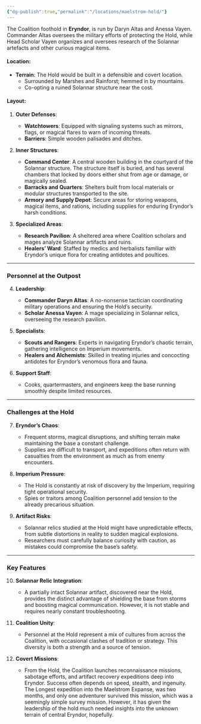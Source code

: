 ```yaml
---
{"dg-publish":true,"permalink":"/locations/maelstrom-hold/"}
---
```


The Coalition foothold in **Eryndor**, is run by Daryn Altas and Anessa Vayen. Commander Altas oversees the military efforts of protecting the Hold, while Head Scholar Vayen organizes and oversees research of the Solannar artefacts and other curious magical items. 

#### **Location**:

- **Terrain**: The Hold would be built in a defensible and covert location.
    - Surrounded by Marshes and Rainforst; hemmed in by mountains.
    - Co-opting a ruined Solannar structure near the cost.

#### **Layout**:

1. **Outer Defenses**:
    
    - **Watchtowers**: Equipped with signaling systems such as mirrors, flags, or magical flares to warn of incoming threats.
    - **Barriers**: Simple wooden palisades and ditches.
    
2. **Inner Structures**:
    
    - **Command Center**: A central wooden building in the courtyard of the Solannar structure. The structure itself is buried, and has several chambers that locked by doors either shut from age or damage, or magically sealed. 
    - **Barracks and Quarters**: Shelters built from local materials or modular structures transported to the site.
    - **Armory and Supply Depot**: Secure areas for storing weapons, magical items, and rations, including supplies for enduring Eryndor’s harsh conditions.
    
3. **Specialized Areas**:
    
    - **Research Pavilion**: A sheltered area where Coalition scholars and mages analyze Solannar artifacts and ruins.
    - **Healers’ Ward**: Staffed by medics and herbalists familiar with Eryndor’s unique flora for creating antidotes and poultices.
    

---

### **Personnel at the Outpost**

4. **Leadership**:
    
    - **Commander Daryn Altas**: A no-nonsense tactician coordinating military operations and ensuring the Hold’s security.
    - **Scholar Anessa Vayen**: A mage specializing in Solannar relics, overseeing the research pavilion.
5. **Specialists**:
    
    - **Scouts and Rangers**: Experts in navigating Eryndor’s chaotic terrain, gathering intelligence on Imperium movements.
    - **Healers and Alchemists**: Skilled in treating injuries and concocting antidotes for Eryndor’s venomous flora and fauna.
6. **Support Staff**:
    
    - Cooks, quartermasters, and engineers keep the base running smoothly despite limited resources.

---

### **Challenges at the Hold**

7. **Eryndor’s Chaos**:
    
    - Frequent storms, magical disruptions, and shifting terrain make maintaining the base a constant challenge.
    - Supplies are difficult to transport, and expeditions often return with casualties from the environment as much as from enemy encounters.
8. **Imperium Pressure**:
    
    - The Hold is constantly at risk of discovery by the Imperium, requiring tight operational security.
    - Spies or traitors among Coalition personnel add tension to the already precarious situation.
9. **Artifact Risks**:
    
    - Solannar relics studied at the Hold might have unpredictable effects, from subtle distortions in reality to sudden magical explosions.
    - Researchers must carefully balance curiosity with caution, as mistakes could compromise the base’s safety.

---

### **Key Features**

10. **Solannar Relic Integration**:
    
    - A partially intact Solannar artifact, discovered near the Hold, provides the distinct advantage of shielding the base from storms and boosting magical communication. However, it is not stable and requires nearly constant troubleshooting.
11. **Coalition Unity**:
    
    - Personnel at the Hold represent a mix of cultures from across the Coalition, with occasional clashes of tradition or strategy. This diversity is both a strength and a source of tension.
12. **Covert Missions**:
    
    - From the Hold, the Coalition launches reconnaissance missions, sabotage efforts, and artifact recovery expeditions deep into Eryndor. Success often depends on speed, stealth, and ingenuity. The Longest expedition into the Maelstrom Expanse, was two months, and only one adventurer survived this mission, which was a seemingly simple survey mission. However, it has given the leadership of the hold much needed insights into the unknown terrain of central Eryndor, hopefully. 
